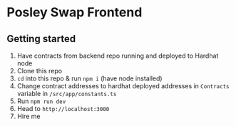 # Posley Swap Frontend

## Getting started

1. Have contracts from backend repo running and deployed to Hardhat node
2. Clone this repo
3. `cd` into this repo & run `npm i` (have node installed)
4. Change contract addresses to hardhat deployed addresses in `Contracts` variable in `/src/app/constants.ts`
5. Run `npm run dev`
6. Head to `http://localhost:3000`
7. Hire me
